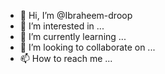 - 👋 Hi, I’m @Ibraheem-droop
- 👀 I’m interested in ...
- 🌱 I’m currently learning ...
- 💞️ I’m looking to collaborate on ...
- 📫 How to reach me ...

<!---
Ibraheem-droop/Ibraheem-droop is a ✨ special ✨ repository because its `README.md` (this file) appears on your GitHub profile.
You can click the Preview link to take a look at your changes.
--->
